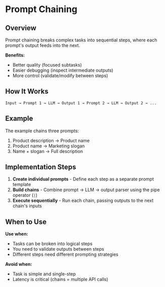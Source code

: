 # Prompt Chaining

## Overview

Prompt chaining breaks complex tasks into sequential steps, where each prompt's output feeds into the next.

**Benefits:**
- Better quality (focused subtasks)
- Easier debugging (inspect intermediate outputs)
- More control (validate/modify between steps)

## How It Works

```
Input → Prompt 1 → LLM → Output 1 → Prompt 2 → LLM → Output 2 → ...
```

## Example

The example chains three prompts:
1. Product description → Product name
2. Product name → Marketing slogan
3. Name + slogan → Full description

## Implementation Steps

1. **Create individual prompts** - Define each step as a separate prompt template
2. **Build chains** - Combine prompt → LLM → output parser using the pipe operator (`|`)
3. **Execute sequentially** - Run each chain, passing outputs to the next chain's inputs

## When to Use

**Use when:**
- Tasks can be broken into logical steps
- You need to validate outputs between steps
- Different steps need different prompting strategies

**Avoid when:**
- Task is simple and single-step
- Latency is critical (chains = multiple API calls)
